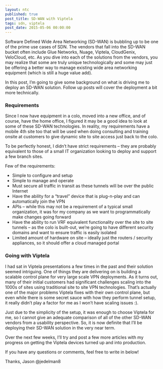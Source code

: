 ```yaml
---
layout: ntc
published: true
post_title: SD-WAN with Viptela
tags: sdn, viptela
post_date: 2015-05-06 00:00:00
---
```

Software Defined Wide Area Networking (SD-WAN) is bubbling up to be one of the prime use cases of SDN.  The vendors that fall into the SD-WAN bucket often include Glue Networks, Nuage, Viptela, CloudGenix, VeloCloud, etc.  As you dive into each of the solutions from the vendors, you may realize that some are truly unique technologically and some may just be offering a better way to manage existing wide area networking equipment (which is still a huge value add).

<!--more-->

In this post, I’m going to give some background on what is driving me to deploy an SD-WAN solution.  Follow up posts will cover the deployment a bit more technically.


### Requirements

Since I now have equipment in a colo, moved into a new office, and of course, have the home office, I figured it may be a good idea to look at some of these SD-WAN technologies.  In reality, my requirements have a mobile 4th site too that will be used when doing consulting and training onsite at customers to give dynamic site to site access just back to the colo.

To be perfectly honest, I didn’t have strict requirements – they are probably equivalent to those of a small IT organization looking to deploy and support a few branch sites.

Few of the requirements:

- Simple to configure and setup
- Simple to manage and operate
- Must secure all traffic in transit as these tunnels will be over the public Internet
- Have the ability for a “travel” device that is plug-n-play and can automatically join the VPN
- APIs – while this may not be a requirement of a typical small organization, it was for my company as we want to programmatically make changes going forward
- Have the ability to run VRF equivalent functionality over the site to site tunnels – as the colo is built-out, we’re going to have different security domains and want to ensure traffic is easily isolated
- Limited amount of hardware on site – ideally just the routers / security appliances, so it should offer a cloud managed portal

### Going with Viptela

I had sat in Viptela presentations a few times in the past and their solution seemed intriguing.  One of things they are delivering on is building a scalable control plane for very large scale VPN deployments.  As it turns out, many of their initial customers had significant challenges scaling into the 1000s of sites using traditional site to site VPN technologies.  That’s actually one of the major problems Viptela fixes with their own control plane, but even while there is some secret sauce with how they perform tunnel setup, it really didn’t play a factor for me as I won’t have scaling issues :).

Just due to the simplicity of the setup, it was enough to choose Viptela for me, so I cannot give an adequate comparison of all of the other SD-WAN vendors from a usability perspective.  So, it is now definite that I’ll be deploying their SD-WAN solution in the very near term.  

Over the next few weeks, I’ll try and post a few more articles with my progress on getting the Viptela devices turned up and into production.  

If you have any questions or comments, feel free to write in below!

Thanks,
Jason
@jedelman8

